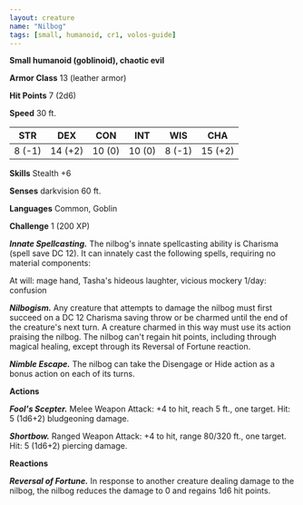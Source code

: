 ```yaml
---
layout: creature
name: "Nilbog"
tags: [small, humanoid, cr1, volos-guide]
---
```


**Small humanoid (goblinoid), chaotic evil**

**Armor Class** 13 (leather armor)

**Hit Points** 7 (2d6)

**Speed** 30 ft.

|   STR   |   DEX   |   CON   |   INT   |   WIS   |   CHA   |
|:-----:|:-----:|:-----:|:-----:|:-----:|:-----:|
| 8 (-1) | 14 (+2) | 10 (0) | 10 (0) | 8 (-1) | 15 (+2) |

**Skills** Stealth +6

**Senses** darkvision 60 ft.

**Languages** Common, Goblin

**Challenge** 1 (200 XP)

***Innate Spellcasting.*** The nilbog's innate spellcasting ability is Charisma (spell save DC 12). It can innately cast the following spells, requiring no material components:

At will: mage hand, Tasha's hideous laughter, vicious mockery 1/day: confusion

***Nilbogism.*** Any creature that attempts to damage the nilbog must first succeed on a DC 12 Charisma saving throw or be charmed until the end of the creature's next turn. A creature charmed in this way must use its action praising the nilbog. The nilbog can't regain hit points, including through magical healing, except through its Reversal of Fortune reaction.

***Nimble Escape.*** The nilbog can take the Disengage or Hide action as a bonus action on each of its turns.

**Actions**

***Fool's Scepter.*** Melee Weapon Attack: +4 to hit, reach 5 ft., one target. Hit: 5 (1d6+2) bludgeoning damage.

***Shortbow.*** Ranged Weapon Attack: +4 to hit, range 80/320 ft., one target. Hit: 5 (1d6+2) piercing damage.

**Reactions**

***Reversal of Fortune.*** In response to another creature dealing damage to the nilbog, the nilbog reduces the damage to 0 and regains 1d6 hit points.

